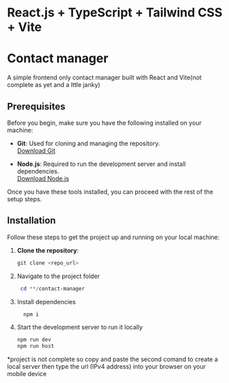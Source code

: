 # React.js + TypeScript + Tailwind CSS + Vite

# Contact manager

A simple frontend only contact manager built with React and Vite(not complete as yet and a lttle janky)


## Prerequisites

Before you begin, make sure you have the following installed on your machine:

- **Git**: Used for cloning and managing the repository.  
  [Download Git](https://git-scm.com/download)
  
- **Node.js**: Required to run the development server and install dependencies.  
  [Download Node.js](https://nodejs.org/)

Once you have these tools installed, you can proceed with the rest of the setup steps.

## Installation

Follow these steps to get the project up and running on your local machine:

1. **Clone the repository**:
   ```PowerShell
   git clone <repo_url>
2. Navigate to the project folder
   ```PowerShell  
    cd **/contact-manager
3. Install dependencies
   ```PowerShell
     npm i
4. Start the development server to run it locally
     ```PowerShell
     npm run dev
     npm run host
  *project is not complete so copy and paste the second comand to create a local server then type the url (IPv4 address) into your browser on your mobile device

